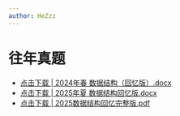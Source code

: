 ```yaml
---
author: HeZzz
---
```


# 往年真题

- [点击下载 | 2024年春 数据结构（回忆版）.docx](https://cs-speedrun.github.io/cs-speedrun-documents/%E6%95%B0%E6%8D%AE%E7%BB%93%E6%9E%84%E5%8F%8A%E5%AE%9E%E9%AA%8C/%E5%BE%80%E5%B9%B4%E7%9C%9F%E9%A2%98/2024%E5%B9%B4%E6%98%A5%20%E6%95%B0%E6%8D%AE%E7%BB%93%E6%9E%84%EF%BC%88%E5%9B%9E%E5%BF%86%E7%89%88%EF%BC%89.docx)
- [点击下载 | 2025年夏 数据结构回忆版.docx](https://cs-speedrun.github.io/cs-speedrun-documents/%E6%95%B0%E6%8D%AE%E7%BB%93%E6%9E%84%E5%8F%8A%E5%AE%9E%E9%AA%8C/%E5%BE%80%E5%B9%B4%E7%9C%9F%E9%A2%98/2025%E5%B9%B4%E5%A4%8F%20%E6%95%B0%E6%8D%AE%E7%BB%93%E6%9E%84%E5%9B%9E%E5%BF%86%E7%89%88.docx)
- [点击下载 | 2025数据结构回忆完整版.pdf](https://cs-speedrun.github.io/cs-speedrun-documents/%E6%95%B0%E6%8D%AE%E7%BB%93%E6%9E%84%E5%8F%8A%E5%AE%9E%E9%AA%8C/%E5%BE%80%E5%B9%B4%E7%9C%9F%E9%A2%98/2025%E6%95%B0%E6%8D%AE%E7%BB%93%E6%9E%84%E5%9B%9E%E5%BF%86%E5%AE%8C%E6%95%B4%E7%89%88.pdf)